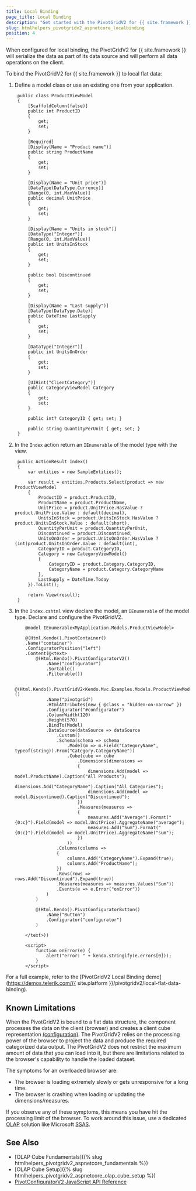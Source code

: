 ```yaml
---
title: Local Binding
page_title: Local Binding
description: "Get started with the PivotGridV2 for {{ site.framework }} and learn how to bind it to a local data."
slug: htmlhelpers_pivotgridv2_aspnetcore_localbinding
position: 4
---
```


When configured for local binding, the PivotGridV2 for {{ site.framework }} will serialize the data as part of its data source and will perform all data operations on the client.

To bind the PivotGridV2 for {{ site.framework }} to local flat data:

1. Define a model class or use an existing one from your application.

        public class ProductViewModel
        {
            [ScaffoldColumn(false)]
            public int ProductID
            {
                get;
                set;
            }

            [Required]
            [Display(Name = "Product name")]
            public string ProductName
            {
                get;
                set;
            }

            [Display(Name = "Unit price")]
            [DataType(DataType.Currency)]
            [Range(0, int.MaxValue)]
            public decimal UnitPrice
            {
                get;
                set;
            }

            [Display(Name = "Units in stock")]
            [DataType("Integer")]
            [Range(0, int.MaxValue)]
            public int UnitsInStock
            {
                get;
                set;
            }

            public bool Discontinued
            {
                get;
                set;
            }

            [Display(Name = "Last supply")]
            [DataType(DataType.Date)]
            public DateTime LastSupply
            {
                get;
                set;
            }

            [DataType("Integer")]
            public int UnitsOnOrder
            {
                get;
                set;
            }

            [UIHint("ClientCategory")]
            public CategoryViewModel Category
            {
                get;
                set;
            }

            public int? CategoryID { get; set; }

            public string QuantityPerUnit { get; set; }
        }

1. In the `Index` action return an `IEnumerable` of the model type with the view.

        public ActionResult Index()
        {
            var entities = new SampleEntities();

            var result = entities.Products.Select(product => new ProductViewModel
            {
                ProductID = product.ProductID,
                ProductName = product.ProductName,
                UnitPrice = product.UnitPrice.HasValue ? product.UnitPrice.Value : default(decimal),
                UnitsInStock = product.UnitsInStock.HasValue ? product.UnitsInStock.Value : default(short),
                QuantityPerUnit = product.QuantityPerUnit,
                Discontinued = product.Discontinued,
                UnitsOnOrder = product.UnitsOnOrder.HasValue ? (int)product.UnitsOnOrder.Value : default(int),
                CategoryID = product.CategoryID,
                Category = new CategoryViewModel()
                {
                    CategoryID = product.Category.CategoryID,
                    CategoryName = product.Category.CategoryName
                },
                LastSupply = DateTime.Today
            }).ToList();

            return View(result);
        }

1. In the `Index.cshtml` view declare the model, an `IEnumerable` of the model type. Declare and configure the PivotGridV2.

    ```HtmlHelper
        @model IEnumerable<MyApplication.Models.ProductViewModel>

        @(Html.Kendo().PivotContainer()
        .Name("container")
        .ConfiguratorPosition("left")
        .Content(@<text>
            @(Html.Kendo().PivotConfiguratorV2()
                .Name("configurator")
                .Sortable()
                .Filterable())

            @(Html.Kendo().PivotGridV2<Kendo.Mvc.Examples.Models.ProductViewModel>()
                .Name("pivotgrid")
                .HtmlAttributes(new { @class = "hidden-on-narrow" })
                .Configurator("#configurator")
                .ColumnWidth(120)
                .Height(570)
                .BindTo(Model)
                .DataSource(dataSource => dataSource
                    .Custom()
                    .Schema(schema => schema
                        .Model(m => m.Field("CategoryName", typeof(string)).From("Category.CategoryName"))
                        .Cube(cube => cube
                            .Dimensions(dimensions =>
                            {
                                dimensions.Add(model => model.ProductName).Caption("All Products");
                                dimensions.Add("CategoryName").Caption("All Categories");
                                dimensions.Add(model => model.Discontinued).Caption("Discontinued");
                            })
                            .Measures(measures =>
                            {
                                measures.Add("Average").Format("{0:c}").Field(model => model.UnitPrice).AggregateName("average");
                                measures.Add("Sum").Format("{0:c}").Field(model => model.UnitPrice).AggregateName("sum");
                            })
                        ))
                    .Columns(columns =>
                    {
                        columns.Add("CategoryName").Expand(true);
                        columns.Add("ProductName");
                    })
                    .Rows(rows => rows.Add("Discontinued").Expand(true))
                    .Measures(measures => measures.Values("Sum"))
                    .Events(e => e.Error("onError"))
                )
            )

            @(Html.Kendo().PivotConfiguratorButton()
                .Name("Button")
                .Configurator("configurator")
            )

        </text>))

        <script>
            function onError(e) {
                alert("error: " + kendo.stringify(e.errors[0]));
            }
        </script>
    ```
    

For a full example, refer to the [PivotGridV2 Local Binding demo](https://demos.telerik.com/{{ site.platform }}/pivotgridv2/local-flat-data-binding).

## Known Limitations

When the PivotGridV2 is bound to a flat data structure, the component processes the data on the client (browser) and creates a client cube representation [(configuration)](https://docs.telerik.com/kendo-ui/api/javascript/data/pivotdatasource/configuration/schema#schemacube). The PivotGridV2 relies on the processing power of the browser to project the data and produce the required categorized data output. The PivotGridV2 does not restrict the maximum amount of data that you can load into it, but there are limitations related to the browser's capability to handle the loaded dataset.

The symptoms for an overloaded browser are:
- The browser is loading extremely slowly or gets unresponsive for a long time.
- The browser is crashing when loading or updating the dimensions/measures.

If you observe any of these symptoms, this means you have hit the processing limit of the browser. To work around this issue, use a dedicated [OLAP](https://en.wikipedia.org/wiki/Online_analytical_processing) solution like Microsoft [SSAS](https://technet.microsoft.com/en-us/library/ms175609(v=sql.90).aspx).

## See Also

* [OLAP Cube Fundamentals]({% slug htmlhelpers_pivotgridv2_aspnetcore_fundamentals %})
* [OLAP Cube Setup]({% slug htmlhelpers_pivotgridv2_aspnetcore_olap_cube_setup %})
* [PivotConfiguratorV2 JavaScript API Reference](/api/javascript/ui/pivotconfiguratorv2)
